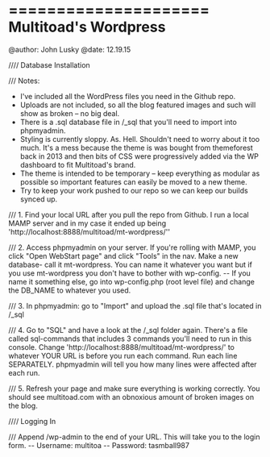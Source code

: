 =====================
Multitoad's Wordpress
=====================

@author: John Lusky
@date: 12.19.15

//// Database Installation

/// Notes:
* I've included all the WordPress files you need in the Github repo.
* Uploads are not included, so all the blog featured images and such will show as broken – no big deal.
* There is a .sql database file in /_sql that you'll need to import into phpmyadmin.
* Styling is currently sloppy. As. Hell. Shouldn't need to worry about it too much. It's a mess because the theme is was bought from themeforest back in 2013 and then bits of CSS were progressively added via the WP dashboard to fit Multitoad's brand.
* The theme is intended to be temporary – keep everything as modular as possible so important features can easily be moved to a new theme.
* Try to keep your work pushed to our repo so we can keep our builds synced up.

/// 1. Find your local URL after you pull the repo from Github. I run a local MAMP server and in my case it ended up being 'http://localhost:8888/multitoad/mt-wordpress/''

/// 2. Access phpmyadmin on your server. If you're rolling with MAMP, you click "Open WebStart page" and click "Tools" in the nav. Make a new database- call it mt-wordpress. You can name it whatever you want but if you use mt-wordpress you don't have to bother with wp-config.
    -- If you name it something else, go into wp-config.php (root level file) and change the DB_NAME to whatever you used.

/// 3. In phpmyadmin: go to "Import" and upload the .sql file that's located in /_sql

/// 4. Go to "SQL" and have a look at the /_sql folder again. There's a file called sql-commands that includes 3 commands you'll need to run in this console. Change 'http://localhost:8888/multitoad/mt-wordpress/' to whatever YOUR URL is before you run each command. Run each line SEPARATELY. phpmyadmin will tell you how many lines were affected after each run.

/// 5. Refresh your page and make sure everything is working correctly. You should see multitoad.com with an obnoxious amount of broken images on the blog.


//// Logging In

/// Append /wp-admin to the end of your URL. This will take you to the login form.
    -- Username: multitoa
    -- Password: tasmball987
